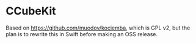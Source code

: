 # CCubeKit

Based on <https://github.com/muodov/kociemba>, which is GPL v2, but the plan is to rewrite this in Swift before making an OSS release.
